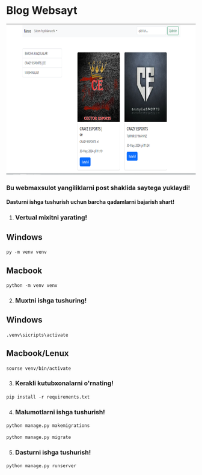# Blog Websayt

<p align="center">
    <img height="400" src="https://github.com/Bekzod20100503/websayt/blob/main/media/web.png">
</p>

<h3>Bu webmaxsulot yangiliklarni post shaklida saytega yuklaydi!</h3>

<h4>Dasturni ishga tushurish uchun barcha qadamlarni bajarish shart!</h4>

1. <h3>Vertual mixitni yarating!</h3>


<h2>Windows</h2>

`py -m venv venv`


<h2>Macbook</h2>

`python -m venv venv`


2. <h3>Muxtni ishga tushuring!</h3>

<h2>Windows</h2>

`.venv\sicripts\activate`


<h2>Macbook/Lenux</h2>

`sourse venv/bin/activate`

3. <h3>Kerakli kutubxonalarni o'rnating!

`pip install -r requirements.txt`

4. <h3>Malumotlarni ishga tushurish!

`python manage.py makemigrations`

`python manage.py migrate`


5. <h3>Dasturni ishga tushurish!

`python manage.py runserver`
